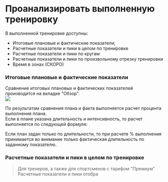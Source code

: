 # 

# Проанализировать выполненную тренировку

В выполненной тренировке доступны:

* Итоговые плановые и фактические показатели;
* Расчетные показатели и пики в целом по тренировке
* Расчетные показатели и пики по кругам
* Расчетные показатели и пики по произвольному отрезку тренировки
* Время в зонах \(СКОРО\)

### Итоговые плановые и фактические показатели

Сравнение итоговых плановых и фактических показателей производится на вкладке "Обзор".  
![](http://content.staminity.com/assets/images/Image.png)

По результатам сравнения плана и факта выполняется расчет процента выполнения плана.  
Если в плане указана длительность и интенсивность, то расчет выполняется по следующей формуле:

$$% выполнения = % выполнения по длительности * % выполнения по интенсивности$$
$$
% выполнения = % выполнения по длительности * % выполнения по интенсивности
$$


Если план задан только по длительности, то при расчете % выполнения принимается во внимание только фактическая длительность по заданному показателю.

### Расчетные показатели и пики в целом по тренировке

> Для тренеров, а также для спортсменов с тарифом "Премиум"  
> Расчетные показатели и пики отобра



